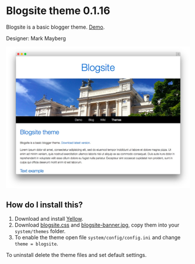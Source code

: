 Blogsite theme 0.1.16
=====================
Blogsite is a basic blogger theme. [Demo](http://demo.datenstrom.se/themes/blogsite-theme).

Designer: Mark Mayberg

![Screenshot](blogsite-theme.jpg?raw=true)

How do I install this?
----------------------
1. Download and install [Yellow](https://github.com/datenstrom/yellow/).  
2. Download [blogsite.css](blogsite.css?raw=true) and [blogsite-banner.jpg](blogsite-banner.jpg?raw=true), copy them into your `system/themes` folder.  
3. To enable the theme open file `system/config/config.ini` and change `theme = blogsite`.  

To uninstall delete the theme files and set default settings.